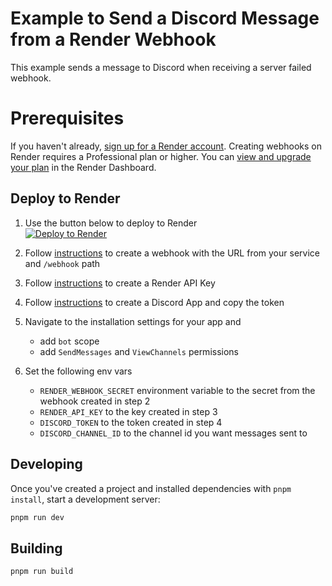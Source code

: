 # Example to Send a Discord Message from a Render Webhook

This example sends a message to Discord when receiving a server failed webhook.

# Prerequisites
If you haven't already, [sign up for a Render account](https://dashboard.render.com/register).
Creating webhooks on Render requires a Professional plan or higher. You can [view and upgrade your plan](https://dashboard.render.com/billing/update-plan) in the Render Dashboard.

## Deploy to Render

1. Use the button below to deploy to Render </br>
<a href="https://render.com/deploy?repo=https://github.com/render-examples/webhook-discord-bot/tree/main"><img src="https://render.com/images/deploy-to-render-button.svg" alt="Deploy to Render"></a>

2. Follow [instructions](https://render.com/docs/webhooks) to create a webhook with the URL from your service and `/webhook` path
3. Follow [instructions](https://render.com/docs/api#1-create-an-api-key) to create a Render API Key
4. Follow [instructions](https://discord.com/developers/docs/quick-start/getting-started#step-1-creating-an-app) to create a Discord App and copy the token
5. Navigate to the installation settings for your app and
   - add `bot` scope
   - add `SendMessages` and `ViewChannels` permissions
6. Set the following env vars
    - `RENDER_WEBHOOK_SECRET` environment variable to the secret from the webhook created in step 2
    - `RENDER_API_KEY` to the key created in step 3
    - `DISCORD_TOKEN` to the token created in step 4
    - `DISCORD_CHANNEL_ID` to the channel id you want messages sent to

## Developing

Once you've created a project and installed dependencies with `pnpm install`, start a development server:

```bash
pnpm run dev
```

## Building

```bash
pnpm run build
```
